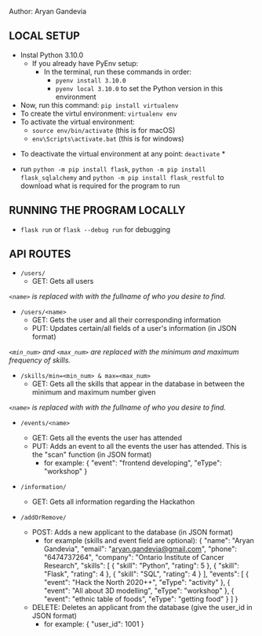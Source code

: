 Author: Aryan Gandevia

## LOCAL SETUP
- Instal Python 3.10.0
    - If you already have PyEnv setup:
        - In the terminal, run these commands in order:
            - `pyenv install 3.10.0`
            - `pyenv local 3.10.0` to set the Python version in this environment
- Now, run this command: `pip install virtualenv`
- To create the virtul environment: `virtualenv env`
- To activate the virtual environment:
    - `source env/bin/activate` (this is for macOS)
    - `env\Scripts\activate.bat` (this is for windows)
* To deactivate the virtual environment at any point: `deactivate` *
- run `python -m pip install flask`, `python -m pip install flask_sqlalchemy` and `python -m pip install flask_restful` to download what is required for the program to run


## RUNNING THE PROGRAM LOCALLY
- `flask run` or `flask --debug run` for debugging


## API ROUTES
- `/users/`
    - GET: Gets all users

*`<name>` is replaced with with the fullname of who you desire to find.*
- `/users/<name>`
    - GET: Gets the user and all their corresponding information
    - PUT: Updates certain/all fields of a user's information (in JSON format)

*`<min_num>` and `<max_num>` are replaced with the minimum and maximum frequency of skills.*
- `/skills/min=<min_num> & max=<max_num>`
    - GET: Gets all the skills that appear in the database in between the minimum and maximum number given

*`<name>` is replaced with with the fullname of who you desire to find.*
- `/events/<name>`
    - GET: Gets all the events the user has attended
    - PUT: Adds an event to all the events the user has attended. This is the "scan" function (in JSON format)
        - for example:
        {
            "event": "frontend developing",
            "eType": "workshop"
        }

- `/information/`
    - GET: Gets all information regarding the Hackathon

- `/addOrRemove/`
    - POST: Adds a new applicant to the database (in JSON format)
        - for example (skills and event field are optional):
        {
            "name": "Aryan Gandevia",
            "email": "aryan.gandevia@gmail.com",
            "phone": "6474737264",
            "company": "Ontario Institute of Cancer Research",
            "skills": [
                {
                    "skill": "Python",
                    "rating": 5
                },
                {
                    "skill": "Flask",
                    "rating": 4
                },
                {
                    "skill": "SQL",
                    "rating": 4
                }
            ],
            "events": [
                {
                    "event": "Hack the North 2020++",
                    "eType": "activity"
                },
                {
                    "event": "All about 3D modelling",
                    "eType": "workshop"
                },
                {
                    "event": "ethnic table of foods",
                    "eType": "getting food"
                }
            ]
        }
    - DELETE: Deletes an applicant from the database (give the user_id in JSON format)
        - for example:
        {
            "user_id": 1001
        }
